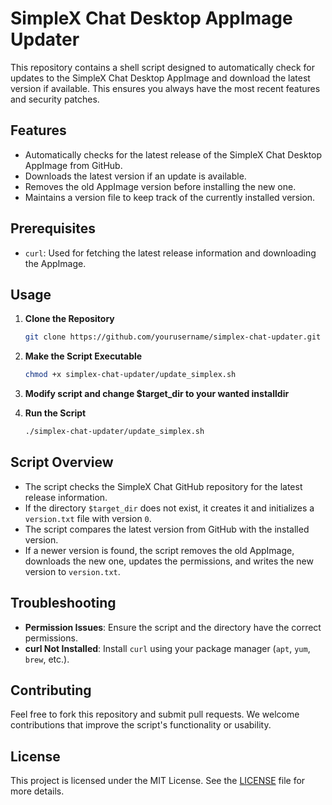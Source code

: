 # SimpleX Chat Desktop AppImage Updater

This repository contains a shell script designed to automatically check for updates to the SimpleX Chat Desktop AppImage and download the latest version if available. This ensures you always have the most recent features and security patches.

## Features

- Automatically checks for the latest release of the SimpleX Chat Desktop AppImage from GitHub.
- Downloads the latest version if an update is available.
- Removes the old AppImage version before installing the new one.
- Maintains a version file to keep track of the currently installed version.

## Prerequisites

- `curl`: Used for fetching the latest release information and downloading the AppImage.

## Usage

1. **Clone the Repository**
   ```bash
   git clone https://github.com/yourusername/simplex-chat-updater.git
   ```

2. **Make the Script Executable**
   ```bash
   chmod +x simplex-chat-updater/update_simplex.sh
   ```
   
3. **Modify script and change $target_dir to your wanted installdir**

3. **Run the Script**
   ```bash
   ./simplex-chat-updater/update_simplex.sh
   ```

## Script Overview

- The script checks the SimpleX Chat GitHub repository for the latest release information.
- If the directory `$target_dir` does not exist, it creates it and initializes a `version.txt` file with version `0`.
- The script compares the latest version from GitHub with the installed version.
- If a newer version is found, the script removes the old AppImage, downloads the new one, updates the permissions, and writes the new version to `version.txt`.

## Troubleshooting

- **Permission Issues**: Ensure the script and the directory have the correct permissions.
- **curl Not Installed**: Install `curl` using your package manager (`apt`, `yum`, `brew`, etc.).

## Contributing

Feel free to fork this repository and submit pull requests. We welcome contributions that improve the script's functionality or usability.

## License

This project is licensed under the MIT License. See the [LICENSE](LICENSE) file for more details.
